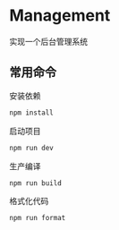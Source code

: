 # Management

实现一个后台管理系统

## 常用命令

安装依赖

```sh
npm install
```

启动项目

```sh
npm run dev
```

生产编译

```sh
npm run build
```

格式化代码

```sh
npm run format
```
